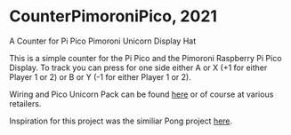 # CounterPimoroniPico, 2021
A Counter for Pi Pico Pimoroni Unicorn Display Hat

This is a simple counter for the Pi Pico and the Pimoroni Raspberry Pi Pico Display.
To track you can press for one side either A or X (+1 for either Player 1 or 2) or B or Y (-1 for either Player 1 or 2).

Wiring and Pico Unicorn Pack can be found [here](https://shop.pimoroni.com/products/pico-unicorn-pack) or of course at various retailers.

Inspiration for this project was the similiar Pong project [here](https://github.com/pippayyy/PONG/blob/79642f1708d656f70cf005e3d9074eb7177a0991/PONG.py).
